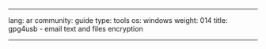 

---

lang: ar
community: guide
type: tools
os: windows
weight: 014
title: gpg4usb - email text and files encryption

---

<stub>

